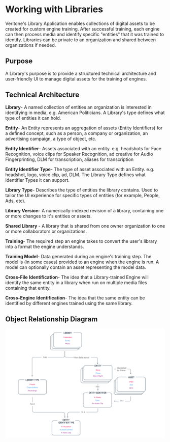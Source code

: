 # Working with Libraries

Veritone's Library Application enables collections of digital assets to be created for custom engine training.
After successful training, each engine can then process media and identify specific "entities" that it was trained to identify.
Libraries can be private to an organization and shared between organizations if needed.

## Purpose

A Library's purpose is to provide a structured technical architecture and user-friendly UI to manage digital assets for the training of engines.

## Technical Architecture

**Library**\- A named collection of entities an organization is interested in identifying in media, e.g. American Politicians. A Library's type defines what type of entities it can hold.

**Entity**\- An Entity represents an aggregation of assets (Entity Identifiers) for a defined concept, such as a person, a company or organization, an advertising campaign, a type of object, etc.

**Entity Identifier**\- Assets associated with an entity. e.g. headshots for Face Recognition, voice clips for Speaker Recognition, ad creative for Audio Fingerprinting, DLM for transcription, aliases for transcription

**Entity Identifier Type**\- The type of asset associated with an Entity. e.g. headshot, logo, voice clip, ad, DLM. The Library Type defines what Identifier Types it can support.

**Library Type**\- Describes the type of entities the library contains. Used to tailor the UI experience for specific types of entities (for example, People, Ads, etc).

**Library Version**\- A numerically-indexed revision of a library, containing one or more changes to it's entities or assets.

**Shared Library** \- A library that is shared from one owner organization to one or more collaborators or organizations.

**Training**\- The required step an engine takes to convert the user's library into a format the engine understands.

**Training Model**\- Data generated during an engine's training step. The model is (in some cases) provided to an engine when the engine is run. A model can optionally contain an asset representing the model data.

**Cross-File** **Identification**\- The idea that a Library-trained Engine will identify the same entity in a library when run on multiple media files containing that entity.

**Cross-Engine** **Identification**\- The idea that the same entity can be identified by different engines trained using the same library.

## Object Relationship Diagram

![Library object model](Libraries.svg)
